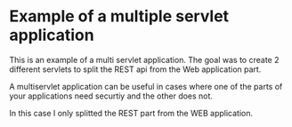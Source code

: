 # Example of a multiple servlet application

This is an example of a multi servlet application. The goal was to create 2 different servlets to split the REST api 
from the Web application part.

A multiservlet application can be useful in cases where one of the parts of your applications need securtiy and the 
other does not.

In this case I only splitted the REST part from the WEB application.